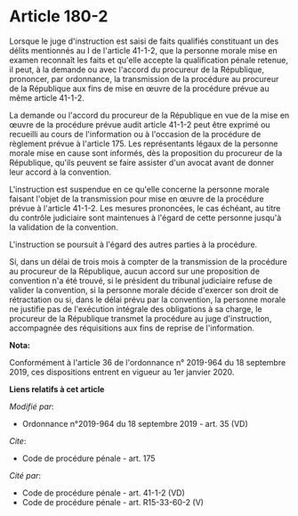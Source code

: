 # Article 180-2

Lorsque le juge d'instruction est saisi de faits qualifiés constituant un des délits mentionnés au I de l'article 41-1-2, que
la personne morale mise en examen reconnaît les faits et qu'elle accepte la qualification pénale retenue, il peut, à la
demande ou avec l'accord du procureur de la République, prononcer, par ordonnance, la transmission de la procédure au
procureur de la République aux fins de mise en œuvre de la procédure prévue au même article 41-1-2. 

La demande ou l'accord du procureur de la République en vue de la mise en œuvre de la procédure prévue audit article 41-1-2
peut être exprimé ou recueilli au cours de l'information ou à l'occasion de la procédure de règlement prévue à l'article 175.
Les représentants légaux de la personne morale mise en cause sont informés, dès la proposition du procureur de la République,
qu'ils peuvent se faire assister d'un avocat avant de donner leur accord à la convention. 

L'instruction est suspendue en ce qu'elle concerne la personne morale faisant l'objet de la transmission pour mise en œuvre
de la procédure prévue à l'article 41-1-2. Les mesures prononcées, le cas échéant, au titre du contrôle judiciaire sont
maintenues à l'égard de cette personne jusqu'à la validation de la convention. 

L'instruction se poursuit à l'égard des autres parties à la procédure. 

Si, dans un délai de trois mois à compter de la transmission de la procédure au procureur de la République, aucun accord sur
une proposition de convention n'a été trouvé, si le président du   tribunal judiciaire refuse de valider la convention, si la
personne morale décide d'exercer son droit de rétractation ou si, dans le délai prévu par la convention, la personne morale
ne justifie pas de l'exécution intégrale des obligations à sa charge, le procureur de la République transmet la procédure au
juge d'instruction, accompagnée des réquisitions aux fins de reprise de l'information.

**Nota:**

Conformément à l'article 36 de l'ordonnance n° 2019-964 du 18 septembre 2019, ces dispositions entrent en vigueur au 1er
janvier 2020.

**Liens relatifs à cet article**

_Modifié par_:

  - Ordonnance n°2019-964 du 18 septembre 2019 - art. 35 (VD)

_Cite_:

  - Code de procédure pénale - art. 175

_Cité par_:

  - Code de procédure pénale - art. 41-1-2 (VD)
  - Code de procédure pénale - art. R15-33-60-2 (V)
